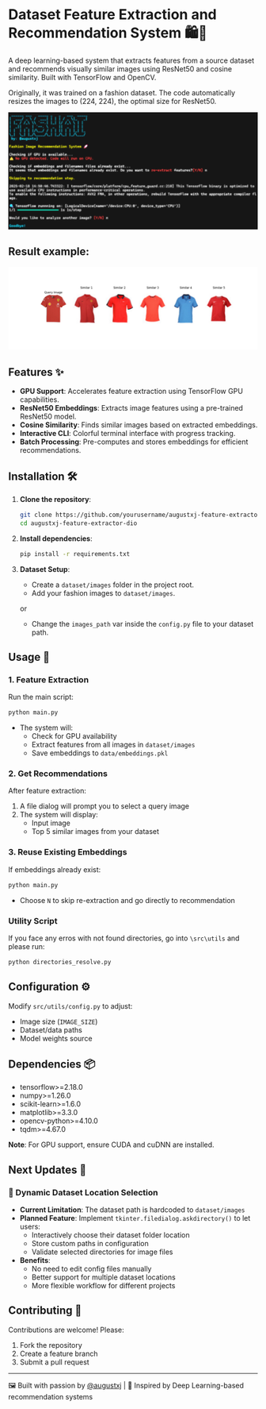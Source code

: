 # Dataset Feature Extraction and Recommendation System 🛍️👗

A deep learning-based system that extracts features from a source dataset and recommends visually similar images using ResNet50 and cosine similarity. Built with TensorFlow and OpenCV.

Originally, it was trained on a fashion dataset. The code automatically resizes the images to (224, 224), the optimal size for ResNet50.

![Header Art](https://raw.githubusercontent.com/augustxj/feature-extractor-DIO/refs/heads/main/results/interface.png)
## Result example:
![Result Art](https://raw.githubusercontent.com/augustxj/feature-extractor-DIO/refs/heads/main/results/final%20result.png)
## Features ✨
- **GPU Support**: Accelerates feature extraction using TensorFlow GPU capabilities.
- **ResNet50 Embeddings**: Extracts image features using a pre-trained ResNet50 model.
- **Cosine Similarity**: Finds similar images based on extracted embeddings.
- **Interactive CLI**: Colorful terminal interface with progress tracking.
- **Batch Processing**: Pre-computes and stores embeddings for efficient recommendations.

## Installation 🛠️

1. **Clone the repository**:
   ```bash
   git clone https://github.com/yourusername/augustxj-feature-extractor-dio.git
   cd augustxj-feature-extractor-dio
   ```

2. **Install dependencies**:
   ```bash
   pip install -r requirements.txt
   ```

3. **Dataset Setup**:
   - Create a `dataset/images` folder in the project root.
   - Add your fashion images to `dataset/images`.
  
   or
   - Change the `images_path` var inside the `config.py` file to your dataset path.

## Usage 🚀

### 1. Feature Extraction
Run the main script:
```bash
python main.py
```
- The system will:
  - Check for GPU availability
  - Extract features from all images in `dataset/images`
  - Save embeddings to `data/embeddings.pkl`

### 2. Get Recommendations
After feature extraction:
1. A file dialog will prompt you to select a query image
2. The system will display:
   - Input image
   - Top 5 similar images from your dataset

### 3. Reuse Existing Embeddings
If embeddings already exist:
```bash
python main.py
```
- Choose `N` to skip re-extraction and go directly to recommendation

### Utility Script
If you face any erros with not found directories, go into `\src\utils` and please run:
```bash
python directories_resolve.py
```

## Configuration ⚙️
Modify `src/utils/config.py` to adjust:
- Image size (`IMAGE_SIZE`)
- Dataset/data paths
- Model weights source

## Dependencies 📦
- tensorflow>=2.18.0
- numpy>=1.26.0
- scikit-learn>=1.6.0
- matplotlib>=3.3.0
- opencv-python>=4.10.0
- tqdm>=4.67.0

**Note**: For GPU support, ensure CUDA and cuDNN are installed.
## Next Updates 🚧
### 🔄 Dynamic Dataset Location Selection
- **Current Limitation**: The dataset path is hardcoded to `dataset/images`
- **Planned Feature**: Implement `tkinter.filedialog.askdirectory()` to let users:
  - Interactively choose their dataset folder location
  - Store custom paths in configuration
  - Validate selected directories for image files
- **Benefits**: 
  - No need to edit config files manually
  - Better support for multiple dataset locations
  - More flexible workflow for different projects

## Contributing 🤝
Contributions are welcome! Please:
1. Fork the repository
2. Create a feature branch
3. Submit a pull request

---
🖼️ Built with passion by [@augustxj](https://github.com/augustxj) | 🔗 Inspired by Deep Learning-based recommendation systems
